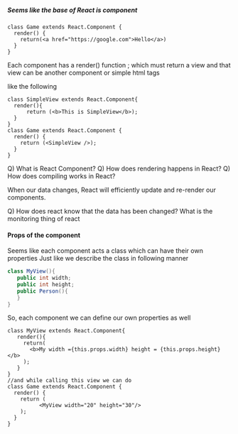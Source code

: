 ##### Seems like the base of React is component

```
class Game extends React.Component {
  render() {
    return(<a href="https://google.com">Hello</a>)
  }
}
```

Each component has a render() function ;
     which must return a view 
     and that view can be another component or simple html tags
     
like the following

```
class SimpleView extends React.Component{
  render(){
      return (<b>This is SimpleView</b>);
  }
}
class Game extends React.Component {
  render() {
    return (<SimpleView />);
  }
}
```
     
Q) What is React Component?
Q) How does rendering happens in React?
Q) How does compiling works in React?
        
When our data changes, React will efficiently update and re-render our components.
    
Q) How does react know that the data has been changed? What is the monitoring thing of react
    
#### Props of the component

Seems like each component acts a class which can have their own properties
Just like we describe the class in following manner

```java
class MyView(){
   public int width;
   public int height;
   public Person(){
   }
}
```

So, each component we can define our own properties as well
```
class MyView extends React.Component{
   render(){
     return(
       <b>My width ={this.props.width} height = {this.props.height} </b>
     );
   }
}
//and while calling this view we can do
class Game extends React.Component {
  render() {
    return (
          <MyView width="20" height="30"/>
    );
  }
}

```